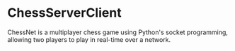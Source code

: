 # ChessServerClient
ChessNet is a multiplayer chess game using Python's socket programming, allowing two players to play in real-time over a network.
